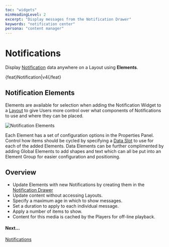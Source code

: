 ```yaml
---
toc: "widgets"
minHeadingLevel: 2
excerpt: "Display messages from the Notification Drawer"
keywords: "notification center"
persona: "content manager"
---
```


# Notifications

Display [Notification](users_notifications.html) data anywhere on a Layout using **Elements**.

{feat}Notification|v4{/feat}

## Notification Elements

Elements are available for selection when adding the Notification Widget to a [Layout](layouts_editor.html) to give Users more control over what components of Notifications to use and where they can be placed.

![Notification Elements](img/v4_media_module_notification_elements.png)

Each Element has a set of configuration options in the Properties Panel. Control how items should be cycled by specifying a [Data Slot](layouts_editor.html#content-data-slots) to use for each of the added Elements. Data Elements can be further complimented by adding Global Elements to add shapes and text which can all be put into an Element Group for easier configuration and positioning.

## Overview

- Update Elements with new Notifications by creating them in the [Notification Drawer](users_notifications.html#content-create-notifications)
- Update content without accessing Layouts.
- Specify a maximum age in which to show messages.
- Set a duration to apply to each individual message.
- Apply a number of items to show.
- Content for this media is cached by the Players for off-line playback.

#### Next...

[Notifications](users_notifications.html)

























